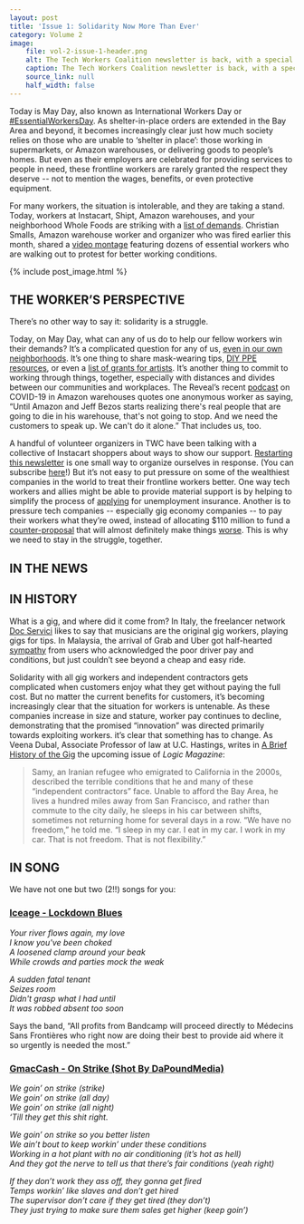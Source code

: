 ```yaml
---
layout: post
title: 'Issue 1: Solidarity Now More Than Ever'
category: Volume 2
image:
    file: vol-2-issue-1-header.png
    alt: The Tech Workers Coalition newsletter is back, with a special May Day edition!
    caption: The Tech Workers Coalition newsletter is back, with a special May Day edition!
    source_link: null
    half_width: false
---
```


Today is May Day, also known as International Workers Day or [#EssentialWorkersDay](https://twitter.com/search?q=%23EssentialWorkersDay&src=typeahead_click). As shelter-in-place orders are extended in the Bay Area and beyond, it becomes increasingly clear just how much society relies on those who are unable to ‘shelter in place’: those working in supermarkets, or Amazon warehouses, or delivering goods to people’s homes. But even as their employers are celebrated for providing services to people in need, these frontline workers are rarely granted the respect they deserve -- not to mention the wages, benefits, or even protective equipment.

<!-- excerpt -->

For many workers, the situation is intolerable, and they are taking a stand. Today, workers at Instacart, Shipt, Amazon warehouses, and your neighborhood Whole Foods are striking with a [list of demands](https://docs.google.com/document/d/1KD8uaVch14xBD1TTZ-TKbAub-IcqERS6O1OVeL2HbtY/edit). Christian Smalls, Amazon warehouse worker and organizer who was fired earlier this month, shared a [video montage](https://twitter.com/Shut_downAmazon/status/1255681771292721158) featuring dozens of essential workers who are walking out to protest for better working conditions.

{% include post_image.html %}

## THE WORKER’S PERSPECTIVE

There’s no other way to say it: solidarity is a struggle. 

Today, on May Day, what can any of us do to help our fellow workers win their demands? It’s a complicated question for any of us, [even in our own neighborhoods](https://itsgoingdown.org/autonomous-groups-are-mobilizing-mutual-aid-initiatives-to-combat-the-coronavirus/). It’s one thing to share mask-wearing tips, [DIY PPE resources](https://diyppe.us/), or even a [list of grants for artists](https://www.booooooom.com/2020/03/20/covid-19-resources-for-artists/). It’s another thing to commit to working through things, together, especially with distances and divides between our communities and workplaces. The Reveal’s recent [podcast](https://www.revealnews.org/episodes/pandemic-protests-and-profits/) on COVID-19 in Amazon warehouses quotes one anonymous worker as saying, “Until Amazon and Jeff Bezos starts realizing there's real people that are going to die in his warehouse, that's not going to stop. And we need the customers to speak up. We can't do it alone.” That includes us, too.

A handful of volunteer organizers in TWC have been talking with a collective of Instacart shoppers about ways to show our support. [Restarting this newsletter](/about/) is one small way to organize ourselves in response. (You can subscribe [here](/subscribe/)!) But it’s not easy to put pressure on some of the wealthiest companies in the world to treat their frontline workers better. One way tech workers and allies might be able to provide material support is by helping to simplify the process of [applying](https://www.wired.com/story/gig-workers-unemployment-benefits-wont-come-quickly/) for unemployment insurance. Another is to pressure tech companies -- especially gig economy companies -- to pay their workers what they’re owed, instead of allocating $110 million to fund a [counter-proposal](https://www.motherjones.com/coronavirus-updates/2020/04/protesting-uber-and-lyft-drivers-want-back-pay-and-more-coronavirus-protections/) that will almost definitely make things [worse](http://laborcenter.berkeley.edu/the-uber-lyft-ballot-initiative-guarantees-only-5-64-an-hour/). This is why we need to stay in the struggle, together.

## IN THE NEWS

## IN HISTORY

What is a gig, and where did it come from? In Italy, the freelancer network [Doc Servici](https://www.docservizi.it/) likes to say that musicians are the original gig workers, playing gigs for tips. In Malaysia, the arrival of Grab and Uber got half-hearted [sympathy](https://www.quora.com/Do-you-pity-the-Malaysian-taxi-drivers-who-lose-their-income-to-Uber-and-Grabcar-drivers-in-Malaysia) from users who acknowledged the poor driver pay and conditions, but just couldn’t see beyond a cheap and easy ride. 

Solidarity with all gig workers and independent contractors gets complicated when customers enjoy what they get without paying the full cost. But no matter the current benefits for customers, it’s becoming increasingly clear that the situation for workers is untenable. As these companies increase in size and stature, worker pay continues to decline, demonstrating that the promised “innovation” was directed primarily towards exploiting workers. it’s clear that something has to change. As Veena Dubal, Associate Professor of law at U.C. Hastings, writes in [A Brief History of the Gig](https://logicmag.io/security/a-brief-history-of-the-gig/) the upcoming issue of _Logic Magazine_:

> Samy, an Iranian refugee who emigrated to California in the 2000s, described the terrible conditions that he and many of these “independent contractors” face. Unable to afford the Bay Area, he lives a hundred miles away from San Francisco, and rather than commute to the city daily, he sleeps in his car between shifts, sometimes not returning home for several days in a row. “We have no freedom,” he told me. “I sleep in my car. I eat in my car. I work in my car. That is not freedom. That is not flexibility.”

## IN SONG

We have not one but two (2!!) songs for you:

### [Iceage - Lockdown Blues](https://iceage.bandcamp.com/track/lockdown-blues)

_Your river flows again, my love_  
_I know you've been choked_  
_A loosened clamp around your beak_  
_While crowds and parties mock the weak_

_A sudden fatal tenant_  
_Seizes room_  
_Didn't grasp what I had until_  
_It was robbed absent too soon_

Says the band, “All profits from Bandcamp will proceed directly to Médecins Sans Frontières who right now are doing their best to provide aid where it so urgently is needed the most.”

### [GmacCash - On Strike (Shot By DaPoundMedia)](https://www.youtube.com/watch?v=uJOHvQ9cL38)

_We goin’ on strike (strike)_  
_We goin’ on strike (all day)_  
_We goin’ on strike (all night)_  
_‘Till they get this shit right._

_We goin’ on strike so you better listen_  
_We ain’t bout to keep workin’ under these conditions_  
_Working in a hot plant with no air conditioning (it’s hot as hell)_  
_And they got the nerve to tell us that there’s fair conditions (yeah right)_

_If they don’t work they ass off, they gonna get fired_  
_Temps workin’ like slaves and don’t get hired_  
_The supervisor don’t care if they get tired (they don’t)_  
_They just trying to make sure them sales get higher (keep goin’)_
